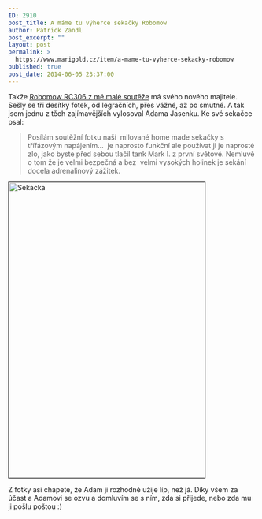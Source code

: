 ```yaml
---
ID: 2910
post_title: A máme tu výherce sekačky Robomow
author: Patrick Zandl
post_excerpt: ""
layout: post
permalink: >
  https://www.marigold.cz/item/a-mame-tu-vyherce-sekacky-robomow
published: true
post_date: 2014-06-05 23:37:00
---
```

<p>Takže <a href="http://www.marigold.cz/item/roboticka-sekacka-robomow-jak-dobre-poslouzi-na-zahrade">Robomow RC306 z mé malé soutěže</a> má svého nového majitele. Sešly se tři desítky fotek, od legračních, přes vážné, až po smutné. A tak jsem jednu z těch zajímavějších vylosoval Adama Jasenku. Ke své sekačce psal: </p>

<blockquote>Posílám soutěžní fotku naší  milované home made sekačky s třífázovým napájením...  je naprosto funkční ale používat ji je naprosté zlo, jako byste před sebou tlačil tank Mark I. z první světové. Nemluvě o tom že je velmi bezpečná a bez  velmi vysokých holinek je sekání docela adrenalinový zážitek.</blockquote>

<img title="sekacka.JPG" src="http://www.marigold.cz/wp-content/uploads/sekacka.jpg" alt="Sekacka" width="399" height="600" border="1" />

Z fotky asi chápete, že Adam ji rozhodně užije líp, než já. Díky všem za účast a Adamovi se ozvu a domluvím se s ním, zda si přijede, nebo zda mu ji pošlu poštou :)